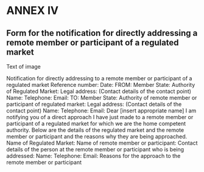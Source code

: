 # ANNEX IV

## Form for the notification for directly addressing a remote member or participant of a regulated market



Text of image

Notification for directly addressing to a remote member or participant of a regulated market Reference number: Date: FROM: Member State: Authority of Regulated Market: Legal address: (Contact details of the contact point) Name: Telephone: Email: TO: Member State: Authority of remote member or participant of regulated market: Legal address: (Contact details of the contact point) Name: Telephone: Email: Dear [insert appropriate name] I am notifying you of a direct approach I have just made to a remote member or participant of a regulated market for which we are the home competent authority. Below are the details of the regulated market and the remote member or participant and the reasons why they are being approached. Name of Regulated Market: Name of remote member or participant: Contact details of the person at the remote member or participant who is being addressed: Name: Telephone: Email: Reasons for the approach to the remote member or participant

